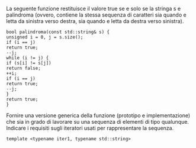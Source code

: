 La seguente funzione restituisce il valore true se e solo se la stringa s e palindroma (ovvero, contiene la stessa sequenza di caratteri sia quando e letta da sinistra verso destra, sia quando e letta da destra verso sinistra).
```
bool palindroma(const std::string& s) {
unsigned i = 0, j = s.size();
if (i == j)
return true;
--j;
while (i != j) {
if (s[i] != s[j])
return false;
++i;
if (i == j)
return true;
--j;
}
return true;
}
```

Fornire una versione generica della funzione (prototipo e implementazione) che sia in grado di
lavorare su una sequenza di elementi di tipo qualunque. Indicare i requisiti sugli iteratori usati per
rappresentare la sequenza.

```
template <typename iter1, typename std::string>






```